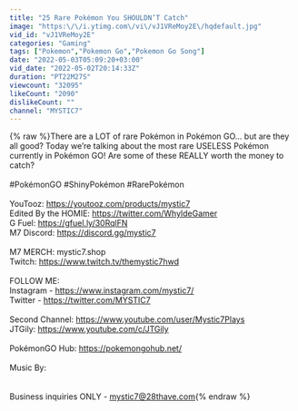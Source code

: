 ```yaml
---
title: "25 Rare Pokémon You SHOULDN’T Catch"
image: "https:\/\/i.ytimg.com\/vi\/vJ1VReMoy2E\/hqdefault.jpg"
vid_id: "vJ1VReMoy2E"
categories: "Gaming"
tags: ["Pokemon","Pokemon Go","Pokemon Go Song"]
date: "2022-05-03T05:09:20+03:00"
vid_date: "2022-05-02T20:14:33Z"
duration: "PT22M27S"
viewcount: "32095"
likeCount: "2090"
dislikeCount: ""
channel: "MYSTIC7"
---
```

{% raw %}There are a LOT of rare Pokémon in Pokémon GO… but are they all good? Today we’re talking about the most rare USELESS Pokémon currently in Pokémon GO! Are some of these REALLY worth the money to catch?<br /><br />#PokémonGO #ShinyPokémon #RarePokémon<br /><br />YouTooz: <a rel="nofollow" target="blank" href="https://youtooz.com/products/mystic7">https://youtooz.com/products/mystic7</a><br />Edited By the HOMIE: <a rel="nofollow" target="blank" href="https://twitter.com/WhyldeGamer">https://twitter.com/WhyldeGamer</a><br />G Fuel: <a rel="nofollow" target="blank" href="https://gfuel.ly/30RqlFN">https://gfuel.ly/30RqlFN</a><br />M7 Discord: <a rel="nofollow" target="blank" href="https://discord.gg/mystic7">https://discord.gg/mystic7</a><br /><br />M7 MERCH: mystic7.shop<br />Twitch: <a rel="nofollow" target="blank" href="https://www.twitch.tv/themystic7hwd">https://www.twitch.tv/themystic7hwd</a><br /><br />FOLLOW ME:<br />Instagram -  <a rel="nofollow" target="blank" href="https://www.instagram.com/mystic7/">https://www.instagram.com/mystic7/</a><br />Twitter -  <a rel="nofollow" target="blank" href="https://twitter.com/MYSTIC7">https://twitter.com/MYSTIC7</a><br /><br />Second Channel: <a rel="nofollow" target="blank" href="https://www.youtube.com/user/Mystic7Plays">https://www.youtube.com/user/Mystic7Plays</a><br />JTGily: <a rel="nofollow" target="blank" href="https://www.youtube.com/c/JTGily">https://www.youtube.com/c/JTGily</a><br /><br />PokémonGO Hub: <a rel="nofollow" target="blank" href="https://pokemongohub.net/">https://pokemongohub.net/</a><br /><br />Music By:<br /><br /><br />Business inquiries ONLY - mystic7@28thave.com{% endraw %}
